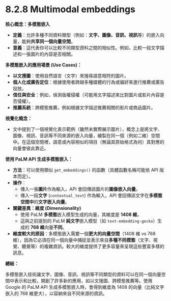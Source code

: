 # 8.2.8 Multimodal embeddings

**核心概念：多模態嵌入**

- **定義**：允許多種不同資料類型（例如：**文字、圖像、音訊、視訊**等）的嵌入向量，能夠**共享同一個向量空間**。
- **意義**：這代表你可以比較不同類型資料之間的相似性。例如，比較一段文字描述和一張圖片的內容是否相關。

**多模態嵌入的應用場景 (Use Cases)：**

- **以文搜圖**：使用自然語言（文字）來搜尋語意相符的圖片。
- **個人化或廣告定位**：根據使用者跨越多種媒體的行為或偏好來進行推薦或廣告投放。
- **信任與安全**：例如，偵測版權侵權（可能用文字描述來比對圖片或影片內容是否侵權）。
- **推薦系統**：跨模態推薦，例如根據文字描述推薦相關的影片或商品圖片。

**視覺化概念：**

- 文中提到了一個視覺化表示範例（雖然未實際展示圖片），概念上是將文字、圖像、視訊、音訊等不同來源的嵌入向量，繪製在同一個（例如二維）空間中。在這個空間裡，語意或內容相似的項目（無論其原始格式為何）其對應的向量會彼此靠近。

**使用 PaLM API 生成多模態嵌入：**

- **方法**：可以使用類似 `get_embeddings()` 的函數（具體函數名稱可能依 API 版本而定）。
- **操作**：
    - 傳入一張**圖片**作為輸入，API 會回傳該圖片的**圖像嵌入向量**。
    - 傳入一段**文字** (`contextual_text`) 作為輸入，API 會回傳該文字在**多模態空間中**的**文字嵌入向量**。
- **關鍵差異：維度 (Dimensionality)**
    - 使用 PaLM **多模態**嵌入模型生成的向量，其維度是 **1408 維**。
    - 這與之前提到的 PaLM **純文字**嵌入模型（如 `text-embedding-gecko`）生成的 **768 維**向量**不同**。
- **維度較大的原因**：多模態嵌入需要一個**更大的向量空間**（1408 維 vs 768 維），因為它必須在同一個向量中捕捉並表示來自**多種不同模態**（文字、視覺、聽覺等）的複雜資訊。較大的維度提供了更多容量來呈現這些豐富多樣的訊息。

**總結：**

多模態嵌入技術讓文字、圖像、音訊、視訊等不同類型的資料可以在同一個向量空間中表示和比較，開創了許多新的應用，如以文搜圖、跨模態推薦等。使用 Google 的 PaLM API 生成多模態嵌入時，會得到維度為 1408 的向量（比純文字嵌入的 768 維更大），以容納來自不同來源的資訊。